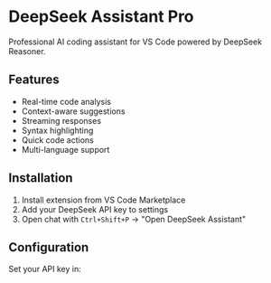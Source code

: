 # DeepSeek Assistant Pro

Professional AI coding assistant for VS Code powered by DeepSeek Reasoner.

## Features

- Real-time code analysis
- Context-aware suggestions
- Streaming responses
- Syntax highlighting
- Quick code actions
- Multi-language support

## Installation

1. Install extension from VS Code Marketplace
2. Add your DeepSeek API key to settings
3. Open chat with `Ctrl+Shift+P` → "Open DeepSeek Assistant"

## Configuration

Set your API key in: